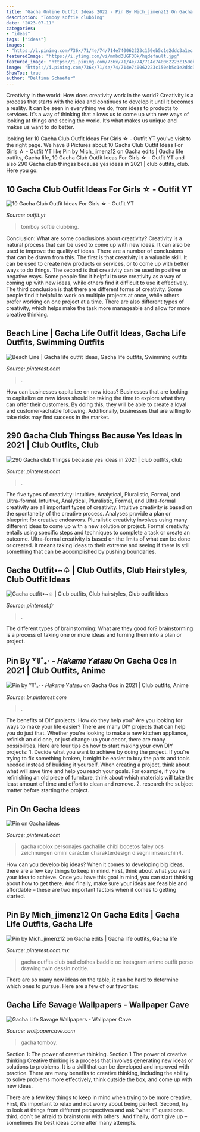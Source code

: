 ```yaml
---
title: "Gacha Online Outfit Ideas 2022 - Pin By Mich_jimenz12 On Gacha Edits"
description: "Tomboy softie clubbing"
date: "2023-07-11"
categories:
- "ideas"
tags: ["ideas"]
images:
- "https://i.pinimg.com/736x/71/4e/74/714e740062223c150eb5c1e2ddc3a1ec.jpg"
featuredImage: "https://i.ytimg.com/vi/mmbd3UGF3Dk/hqdefault.jpg"
featured_image: "https://i.pinimg.com/736x/71/4e/74/714e740062223c150eb5c1e2ddc3a1ec.jpg"
image: "https://i.pinimg.com/736x/71/4e/74/714e740062223c150eb5c1e2ddc3a1ec.jpg"
ShowToc: true
author: "Delfina Schaefer"
---
```



Creativity in the world: How does creativity work in the world?
Creativity is a process that starts with the idea and continues to develop it until it becomes a reality. It can be seen in everything we do, from ideas to products to services. It’s a way of thinking that allows us to come up with new ways of looking at things and seeing the world. It’s what makes us unique and makes us want to do better.

	

		
looking for 10 Gacha Club Outfit Ideas For Girls ☆ - Outfit YT you've visit to the right page. We have 8 Pictures about 10 Gacha Club Outfit Ideas For Girls ☆ - Outfit YT like Pin by Mich_jimenz12 on Gacha edits | Gacha life outfits, Gacha life, 10 Gacha Club Outfit Ideas For Girls ☆ - Outfit YT and also 290 Gacha club thingss because yes ideas in 2021 | club outfits, club. Here you go:
		
    
## 10 Gacha Club Outfit Ideas For Girls ☆ - Outfit YT

<img loading=lazy src="https://i.ytimg.com/vi/mmbd3UGF3Dk/hqdefault.jpg" onerror="this.onerror=null;this.src='https://tse3.mm.bing.net/th?id=OIP.3vyQ-XPyQyEMNHsj9viTWQHaFj&amp;pid=15.1';" alt="10 Gacha Club Outfit Ideas For Girls ☆ - Outfit YT">

_Source: outfit.yt_

>tomboy softie clubbing. 

	

Conclusion: What are some conclusions about creativity?
Creativity is a natural process that can be used to come up with new ideas. It can also be used to improve the quality of ideas. There are a number of conclusions that can be drawn from this. The first is that creativity is a valuable skill. It can be used to create new products or services, or to come up with better ways to do things. The second is that creativity can be used in positive or negative ways. Some people find it helpful to use creativity as a way of coming up with new ideas, while others find it difficult to use it effectively. The third conclusion is that there are different forms of creativity. Some people find it helpful to work on multiple projects at once, while others prefer working on one project at a time. There are also different types of creativity, which helps make the task more manageable and allow for more creative thinking.

    
## Beach Line | Gacha Life Outfit Ideas, Gacha Life Outfits, Swimming Outfits

<img loading=lazy src="https://i.pinimg.com/736x/ce/6e/df/ce6edf1f96756a0c1e764abe35ef887d.jpg" onerror="this.onerror=null;this.src='https://tse4.mm.bing.net/th?id=OIP.3MHIBSoBRf6BwlElRbx3lwHaFj&amp;pid=15.1';" alt="Beach Line | Gacha life outfit ideas, Gacha life outfits, Swimming outfits">

_Source: pinterest.com_

>. 

	

How can businesses capitalize on new ideas?
Businesses that are looking to capitalize on new ideas should be taking the time to explore what they can offer their customers. By doing this, they will be able to create a loyal and customer-achable following. Additionally, businesses that are willing to take risks may find success in the market.

    
## 290 Gacha Club Thingss Because Yes Ideas In 2021 | Club Outfits, Club

<img loading=lazy src="https://i.pinimg.com/236x/d3/e2/87/d3e28796dfd52cc84794dd64f79947ac.jpg" onerror="this.onerror=null;this.src='https://tse4.mm.bing.net/th?id=OIP.ytGgnzgBCdrf3IrdfRgQsQAAAA&amp;pid=15.1';" alt="290 Gacha club thingss because yes ideas in 2021 | club outfits, club">

_Source: pinterest.com_

>. 

	

The five types of creativity: Intuitive, Analytical, Pluralistic, Formal, and Ultra-formal.
Intuitive, Analytical, Pluralistic, Formal, and Ultra-formal creativity are all important types of creativity. Intuitive creativity is based on the spontaneity of the creative process. Analyses provide a plan or blueprint for creative endeavors. Pluralistic creativity involves using many different ideas to come up with a new solution or project. Formal creativity entails using specific steps and techniques to complete a task or create an outcome. Ultra-formal creativity is based on the limits of what can be done or created. It means taking ideas to their extreme and seeing if there is still something that can be accomplished by pushing boundaries.

    
## Gacha Outfit•~♤ | Club Outfits, Club Hairstyles, Club Outfit Ideas

<img loading=lazy src="https://i.pinimg.com/736x/71/4e/74/714e740062223c150eb5c1e2ddc3a1ec.jpg" onerror="this.onerror=null;this.src='https://tse3.mm.bing.net/th?id=OIP.zdbLO-TxjWtAEqiIFrzJ1gHaHQ&amp;pid=15.1';" alt="Gacha outfit•~♤ | Club outfits, Club hairstyles, Club outfit ideas">

_Source: pinterest.fr_

>. 

	

The different types of brainstorming: What are they good for?
brainstorming is a process of taking one or more ideas and turning them into a plan or project.

    
## Pin By ꒷꒦˚₊· - 𝐻𝑎𝑘𝑎𝑚𝑒 𝑌𝑎𝑡𝑎𝑠𝑢 On Gacha Ocs In 2021 | Club Outfits, Anime

<img loading=lazy src="https://i.pinimg.com/originals/8b/93/3c/8b933c2e60da34c09bebe662aaa54a4a.jpg" onerror="this.onerror=null;this.src='https://tse4.mm.bing.net/th?id=OIP.SCnSSgK_UPuOpuCQweFOdQHaKH&amp;pid=15.1';" alt="Pin by ꒷꒦˚₊· - 𝐻𝑎𝑘𝑎𝑚𝑒 𝑌𝑎𝑡𝑎𝑠𝑢 on Gacha Ocs in 2021 | Club outfits, Anime">

_Source: br.pinterest.com_

>. 

	

The benefits of DIY projects: How do they help you?
Are you looking for ways to make your life easier? There are many DIY projects that can help you do just that. Whether you're looking to make a new kitchen appliance, refinish an old one, or just change up your decor, there are many possibilities. Here are four tips on how to start making your own DIY projects: 1. Decide what you want to achieve by doing the project. If you're trying to fix something broken, it might be easier to buy the parts and tools needed instead of building it yourself. When creating a project, think about what will save time and help you reach your goals. For example, if you're refinishing an old piece of furniture, think about which materials will take the least amount of time and effort to clean and remove. 2. research the subject matter before starting the project.

    
## Pin On Gacha Ideas

<img loading=lazy src="https://i.pinimg.com/originals/88/89/03/8889037c362a5976c7c35b2e08dfa430.jpg" onerror="this.onerror=null;this.src='https://tse2.mm.bing.net/th?id=OIP.XilA9lGmc2BszjE5n4UJxgHaHU&amp;pid=15.1';" alt="Pin on Gacha ideas">

_Source: pinterest.com_

>gacha roblox personajes gachalife chibi bocetos faley ocs zeichnungen omini carácter charakterdesign disegni imsearchin4. 

	

How can you develop big ideas?
When it comes to developing big ideas, there are a few key things to keep in mind. First, think about what you want your idea to achieve. Once you have this goal in mind, you can start thinking about how to get there. And finally, make sure your ideas are feasible and affordable – these are two important factors when it comes to getting started.

    
## Pin By Mich_jimenz12 On Gacha Edits | Gacha Life Outfits, Gacha Life

<img loading=lazy src="https://i.pinimg.com/736x/e9/69/94/e969948a085eff89c456ba605ea52edf.jpg" onerror="this.onerror=null;this.src='https://tse2.mm.bing.net/th?id=OIP.H8tnVGOSZgWDb6trIHUBXwHaHa&amp;pid=15.1';" alt="Pin by Mich_jimenz12 on Gacha edits | Gacha life outfits, Gacha life">

_Source: pinterest.com.mx_

>gacha outfits club bad clothes baddie oc instagram anime outfit perso drawing twin dessin notitle. 

	

There are so many new ideas on the table, it can be hard to determine which ones to pursue. Here are a few of our favorites: 

    
## Gacha Life Savage Wallpapers - Wallpaper Cave

<img loading=lazy src="https://wallpapercave.com/wp/wp4757748.jpg" onerror="this.onerror=null;this.src='https://tse3.mm.bing.net/th?id=OIP.hUdCtAv0yY7V1UkbgxfS0gHaEK&amp;pid=15.1';" alt="Gacha Life Savage Wallpapers - Wallpaper Cave">

_Source: wallpapercave.com_

>gacha tomboy. 

	

Section 1: The power of creative thinking.
Section 1 The power of creative thinking
Creative thinking is a process that involves generating new ideas or solutions to problems. It is a skill that can be developed and improved with practice. There are many benefits to creative thinking, including the ability to solve problems more effectively, think outside the box, and come up with new ideas.

There are a few key things to keep in mind when trying to be more creative. First, it’s important to relax and not worry about being perfect. Second, try to look at things from different perspectives and ask “what if” questions. third, don’t be afraid to brainstorm with others. And finally, don’t give up – sometimes the best ideas come after many attempts.

